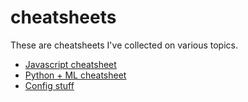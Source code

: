 # cheatsheets
These are cheatsheets I've collected on various topics.

* [Javascript cheatsheet](js_cheatsheet.md)
* [Python + ML cheatsheet](python_ml_cheatsheet.md)
* [Config stuff](config.md)
